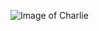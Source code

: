 ![Image of Charlie](https://github.com/Crintoul/markdown-portfolio/pull/4/files#:~:text=MB-,Charlie.JPG,-Viewed)
